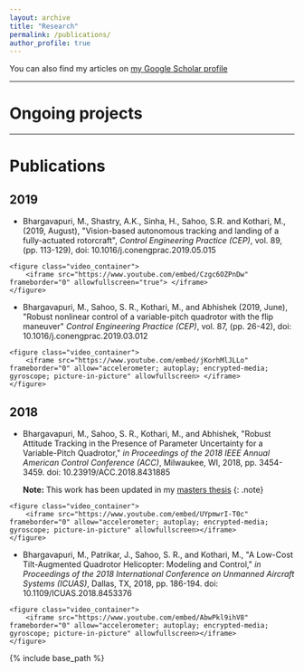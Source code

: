 ```yaml
---
layout: archive
title: "Research"
permalink: /publications/
author_profile: true
---
```


You can also find my articles on [my Google Scholar profile](https://scholar.google.co.in/citations?user=aPGRPi4AAAAJ&hl=en&authuser=1)

<!-- blank line -->
----
<!-- blank line -->

Ongoing projects
=====

<!-- blank line -->
----
<!-- blank line -->

Publications
=====

## 2019

* Bhargavapuri, M., Shastry, A.K., Sinha, H., Sahoo, S.R. and Kothari, M., (2019, August), "Vision-based autonomous tracking and landing of a fully-actuated rotorcraft", _Control Engineering Practice (CEP)_, vol. 89, (pp. 113-129), doi: 10.1016/j.conengprac.2019.05.015
<!-- blank line -->
	<figure class="video_container">
  		<iframe src="https://www.youtube.com/embed/Czgc6OZPnDw" frameborder="0" allowfullscreen="true"> </iframe>
	</figure>
<!-- blank line -->

* Bhargavapuri, M., Sahoo, S. R., Kothari, M., and Abhishek (2019, June), "Robust nonlinear control of a variable-pitch quadrotor with the flip maneuver" _Control Engineering Practice (CEP)_, vol. 87, (pp. 26-42), doi: 10.1016/j.conengprac.2019.03.012
<!-- blank line -->
	<figure class="video_container">
		<iframe src="https://www.youtube.com/embed/jKorhMlJLLo" frameborder="0" allow="accelerometer; autoplay; encrypted-media; gyroscope; picture-in-picture" allowfullscreen> </iframe>
	</figure>
<!-- blank line -->

## 2018

* Bhargavapuri, M., Sahoo, S. R., Kothari, M., and Abhishek, "Robust Attitude Tracking in the Presence of Parameter Uncertainty for a Variable-Pitch Quadrotor," _in Proceedings of the 2018 IEEE Annual American Control Conference (ACC)_, Milwaukee, WI, 2018, pp. 3454-3459.
doi: 10.23919/ACC.2018.8431885

	**Note:** This work has been updated in my [masters thesis](http://mahathi1992.github.io/files/mtech_thesis.pdf)
	{: .note}
<!-- blank line -->
	<figure class="video_container">
		<iframe src="https://www.youtube.com/embed/UYpmwrI-T0c" frameborder="0" allow="accelerometer; autoplay; encrypted-media; gyroscope; picture-in-picture" allowfullscreen></iframe>
	</figure>
<!-- blank line -->

* Bhargavapuri, M., Patrikar, J., Sahoo, S. R., and Kothari, M., "A Low-Cost Tilt-Augmented Quadrotor Helicopter: Modeling and Control," _in Proceedings of the 2018 International Conference on Unmanned Aircraft Systems (ICUAS)_, Dallas, TX, 2018, pp. 186-194.
doi: 10.1109/ICUAS.2018.8453376
<!-- blank line -->
	<figure class="video_container">
		<iframe src="https://www.youtube.com/embed/AbwPkl9ihV8" frameborder="0" allow="accelerometer; autoplay; encrypted-media; gyroscope; picture-in-picture" allowfullscreen></iframe>
	</figure>
<!-- blank line -->

{% include base_path %}

<!-- {% for post in site.publications reversed %}
  {% include archive-single.html %}
{% endfor %}

-->

